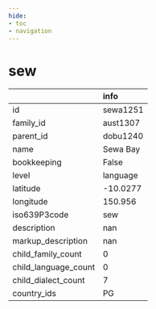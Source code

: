 ```yaml
---
hide:
- toc
- navigation
---
```

# sew
|                      | info     |
|:---------------------|:---------|
| id                   | sewa1251 |
| family_id            | aust1307 |
| parent_id            | dobu1240 |
| name                 | Sewa Bay |
| bookkeeping          | False    |
| level                | language |
| latitude             | -10.0277 |
| longitude            | 150.956  |
| iso639P3code         | sew      |
| description          | nan      |
| markup_description   | nan      |
| child_family_count   | 0        |
| child_language_count | 0        |
| child_dialect_count  | 7        |
| country_ids          | PG       |